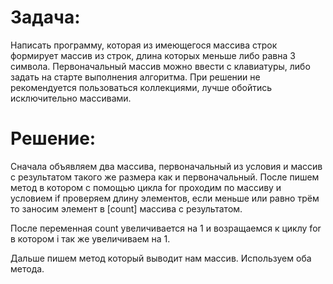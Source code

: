 # Задача: 
Написать программу, которая из имеющегося массива строк формирует массив из строк, длина которых меньше либо равна 3 символа. Первоначальный массив можно ввести с клавиатуры, либо задать на старте выполнения алгоритма. При решении не рекомендуется пользоваться коллекциями, лучше обойтись исключительно массивами.
# Решение:
Сначала объявляем два массива, первоначальный из условия и массив с результатом такого же размера как и первоначальный. После пишем метод в котором с помощью цикла for проходим по массиву и условием if проверяем длину элементов, если меньше или равно трём то заносим элемент в [count] массива с результатом.

После переменная count увеличивается на 1 и возращаемся к циклу for в котором i так же увеличиваем на 1.

Дальше пишем метод который выводит нам массив.
Используем оба метода.
